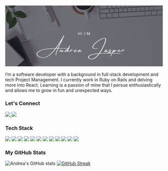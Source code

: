 ![Hero banner for Andrea Jasper](https://github.com/AndreaJasper/AndreaJasper/blob/master/images/GH-Banner-24.jpg)

I’m a software developer with a background in full-stack development and tech Project Management. I currently work in Ruby on Rails and delving more into React. Learning is a passion of mine that I persue enthusiastically and allows me to grow in fun and unexpected ways.


### Let's Connect
<a href="https://www.linkedin.com/in/andrea-jasper/">
 <img src="https://img.shields.io/badge/-LinkedIn-9f9fc1?style=for-the-badge&logo=Linkedin&logoColor=white&link=https://www.linkedin.com/in/andrea-jasper/"/>
</a>
<a href="https://www.andreajasper.com">
 <img src="https://img.shields.io/badge/-Website-517785?style=for-the-badge&logo=Website&logoColor=white&link=andreajasper.com"/>
</a>


### Tech Stack

![](https://img.shields.io/badge/-Rails-informational?style=for-the-badge&logo=ruby-on-rails&logoColor=212529&color=5d5d92)
![](https://img.shields.io/badge/-React-informational?style=for-the-badge&logo=react&logoColor=white&color=517785)
![](https://img.shields.io/badge/-JavaScript-informational?style=for-the-badge&logo=javascript&logoColor=white&color=5d5d92)
![](https://img.shields.io/badge/-CircleCI-informational?style=for-the-badge&logo=circleci&logoColor=white&color=517785)
![](https://img.shields.io/badge/-Heroku-informational?style=for-the-badge&logo=heroku&logoColor=white&color=5d5d92)
![](https://img.shields.io/badge/-Netlify-informational?style=for-the-badge&logo=netlify&logoColor=white&color=517785)
![](https://img.shields.io/badge/-Mysql-informational?style=for-the-badge&logo=mysql&logoColor=white&color=5d5d92)
![](https://img.shields.io/badge/-HTML5-informational?style=for-the-badge&logo=html5&logoColor=white&color=517785)
![](https://img.shields.io/badge/-Sass-informational?style=for-the-badge&logo=sass&logoColor=white&color=5d5d92)
![](https://img.shields.io/badge/-CSS3-informational?style=for-the-badge&logo=css3&logoColor=white&color=517785)
![](https://img.shields.io/badge/-UiKit-informational?style=for-the-badge&logo=uikit&logoColor=white&color=5d5d92)
![](https://img.shields.io/badge/-Bootstrap-informational?style=for-the-badge&logo=bootstrap&logoColor=white&color=517785)


### My GitHub Stats
![Andrea's GitHub stats](https://github-readme-stats.vercel.app/api?username=AndreaJasper&theme=discord_old_blurple&show_icons=true)
[![GitHub Streak](https://github-readme-streak-stats.herokuapp.com/?user=AndreaJasper&theme=discord_old_blurple)](https://git.io/streak-stats)

